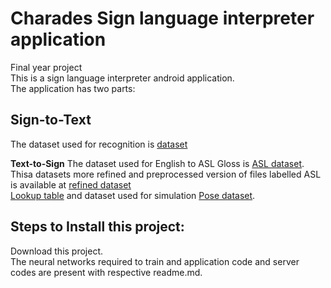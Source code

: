 # Charades Sign language interpreter application


Final year project<br/>
This is a sign language interpreter android application.<br/>
The application has two parts:<br/>
## Sign-to-Text
The dataset used for recognition is [dataset](https://www.cin.ufpe.br/~cca5/asllvd-skeleton/index.html)<br/>


**Text-to-Sign**
The dataset used for English to ASL Gloss is [ASL dataset](https://github.com/imatge-upc/speech2signs-2017-nmt/tree/master/ASLG-PC12). Thisa datasets more refined and preprocessed version of files labelled ASL is available at [refined dataset](https://github.com/kayoyin/transformer-slt/tree/master/data)<br/>
[Lookup table](https://drive.google.com/file/d/1-6mEINVrWKncQZP9BxfxecVVA4DszFSo/view) and dataset used for simulation [Pose dataset](https://drive.google.com/file/d/1sRPA9nrA4sos6iy7bJoAl9kanyWeTz5D/view).<br/>


## Steps to Install this project:

Download this project.<br/> The neural networks required to train and application code and server codes are present with respective readme.md.




